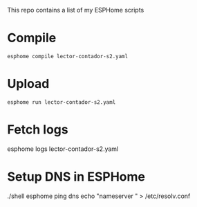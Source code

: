 This repo contains a list of my ESPHome scripts

# Compile
`
esphome compile lector-contador-s2.yaml
`

# Upload
`
esphome run lector-contador-s2.yaml
`

# Fetch logs
esphome logs lector-contador-s2.yaml

# Setup DNS in ESPHome

./shell esphome
ping dns
echo "nameserver <ip>" > /etc/resolv.conf
